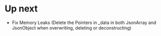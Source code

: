 # Up next

* Fix Memory Leaks (Delete the Pointers in _data in both JsonArray and JsonObject when overwriting, deleting or deconstructing)